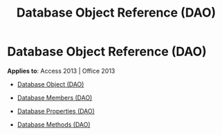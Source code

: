 ﻿---
title: Database Object Reference (DAO)
TOCTitle: Database Object
ms:assetid: 0ff71948-6b5b-4ec6-b419-9c0f169de4d0
ms:mtpsurl: https://msdn.microsoft.com/library/Dn123731(v=office.15)
ms:contentKeyID: 52071372
ms.date: 09/18/2015
mtps_version: v=office.15
---

# Database Object Reference (DAO)


**Applies to**: Access 2013 | Office 2013



  - [Database Object (DAO)](database-object-dao.md)

  - [Database Members (DAO)](database-members-dao.md)

  - [Database Properties (DAO)](database-properties-dao.md)

  - [Database Methods (DAO)](database-methods-dao.md)

